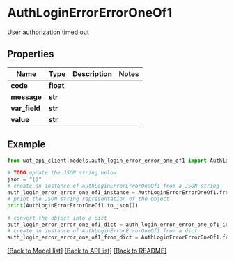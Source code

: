 # AuthLoginErrorErrorOneOf1

User authorization timed out

## Properties

Name | Type | Description | Notes
------------ | ------------- | ------------- | -------------
**code** | **float** |  | 
**message** | **str** |  | 
**var_field** | **str** |  | 
**value** | **str** |  | 

## Example

```python
from wot_api_client.models.auth_login_error_error_one_of1 import AuthLoginErrorErrorOneOf1

# TODO update the JSON string below
json = "{}"
# create an instance of AuthLoginErrorErrorOneOf1 from a JSON string
auth_login_error_error_one_of1_instance = AuthLoginErrorErrorOneOf1.from_json(json)
# print the JSON string representation of the object
print(AuthLoginErrorErrorOneOf1.to_json())

# convert the object into a dict
auth_login_error_error_one_of1_dict = auth_login_error_error_one_of1_instance.to_dict()
# create an instance of AuthLoginErrorErrorOneOf1 from a dict
auth_login_error_error_one_of1_from_dict = AuthLoginErrorErrorOneOf1.from_dict(auth_login_error_error_one_of1_dict)
```
[[Back to Model list]](../README.md#documentation-for-models) [[Back to API list]](../README.md#documentation-for-api-endpoints) [[Back to README]](../README.md)


